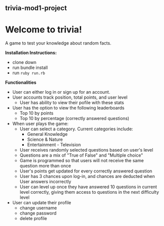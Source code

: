 **trivia-mod1-project**
---

# Welcome to trivia!


A game to test your knowledge about random facts.

**Installation Instructions:**

- clone down
- run bundle install
- run `ruby run.rb`

**Functionalities**

- User can either log in or sign up for an account. 
- User accounts track position, total points, and user level
    - User has ability to view their pofile with these stats
- User has the option to view the following leaderboards
    - Top 10 by points
    - Top 10 by percentage (correctly answered questions)
- When user plays the game:
    - User can select a category. Current categories include:
        - General Knowledge
        - Science & Nature
        - Entertainment - Television
    - User receives randomly selected questions based on user's level
    - Questions are a mix of "True of False" and "Multiple choice" 
    - Game is programmed so that users will not receive the same question more than once
    - User's points get updated for every correctly answered question
    - User has 3 chances upon log-in, and chances are deducted when User answers incorrectly
    - User can level up once they have answered 10 questions in current level correctly, giving them access to questions in the next difficulty level
- User can update their profile
    - change username
    - change password
    - delete profile
